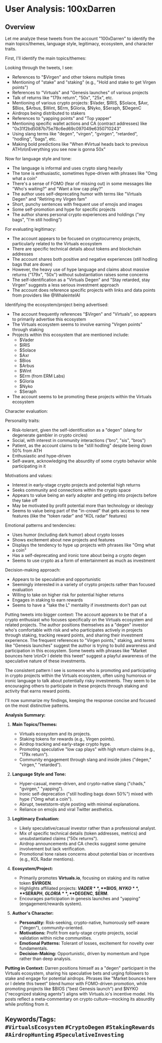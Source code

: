 # User Analysis: 100xDarren

## Overview

<think>
Let me analyze these tweets from the account "100xDarren" to identify the main topics/themes, language style, legitimacy, ecosystem, and character traits.

First, I'll identify the main topics/themes:

Looking through the tweets, I see:
- References to "$Virgen" and other tokens multiple times
- Mentioning of "stake" and "staking" (e.g., "Hold and stake to get Virgen points")
- References to "Virtuals" and "Genesis launches" of various projects
- Talk of returns like "179x return", "50x", "25x", etc.
- Mentioning of various crypto projects: $Vader, $IRIS, $Solace, $Axr, $Bios, $Arbus, $Wint, $Erm, $Gloria, $Nyko, $Seraph, $DegenC
- Airdrops being distributed to stakers
- References to "yapping points" and "Top yapper"
- Mentioning specific wallet actions and CA (contract addresses) like "0x31f2bd5087b75e78c6ed69c097049e6350710243"
- Using slang terms like "degen", "virgen", "gvirgen", "retarded", "hodling", "bags", etc.
- Making bold predictions like "When #Virtual heads back to previous ATH\n\nEverything you see now is gonna 50x"

Now for language style and tone:

- The language is informal and uses crypto slang heavily
- The tone is enthusiastic, sometimes hype-driven with phrases like "Omg what a coin"
- There's a sense of FOMO (fear of missing out) in some messages like "Who's waiting?" and "Want a low cap play?"
- The author uses self-deprecating humor with terms like "Virtuals Degen" and "Retiring my Virgen fam"
- Short, punchy sentences with frequent use of emojis and images
- Some self-promotion and hype for specific projects
- The author shares personal crypto experiences and holdings ("my bags", "I'm still hodling")

For evaluating legitimacy:

- The account appears to be focused on cryptocurrency projects, particularly related to the Virtuals ecosystem
- There are specific technical details about tokens and blockchain addresses
- The account shares both positive and negative experiences (still hodling bags that are down)
- However, the heavy use of hype language and claims about massive returns ("179x", "50x") without substantiation raises some concerns
- The self-identification as a "Virtuals Degen" and "Stay retarded, stay Virgen" suggests a less serious investment approach
- The account does reference specific projects with links and data points from providers like @WhaleintelAI

Identifying the ecosystem/project being advertised:

- The account frequently references "$Virgen" and "Virtuals", so appears to primarily advertise this ecosystem
- The Virtuals ecosystem seems to involve earning "Virgen points" through staking
- Projects within this ecosystem that are mentioned include:
  - $Vader
  - $IRIS
  - $Solace
  - $Axr
  - $Bios
  - $Arbus
  - $Wint
  - $Erm (from ERM Labs)
  - $Gloria
  - $Nyko
  - $Seraph
- The account seems to be promoting these projects within the Virtuals ecosystem

Character evaluation:

Personality traits:
- Risk-tolerant, given the self-identification as a "degen" (slang for degenerate gambler in crypto circles)
- Social, with interest in community interactions ("bro", "sis", "bros")
- Patient, as the account claims to be "still hodling" despite being down 50% from ATH
- Enthusiastic and hype-driven
- Self-aware, acknowledging the absurdity of some crypto behavior while participating in it

Motivations and values:
- Interest in early-stage crypto projects and potential high returns
- Seeks community and connections within the crypto space
- Appears to value being an early adopter and getting into projects before they take off
- May be motivated by profit potential more than technology or ideology
- Seems to value being part of the "in-crowd" that gets access to new features (like the "token radar" and "KOL radar" features)

Emotional patterns and tendencies:
- Uses humor (including dark humor) about crypto losses
- Shows excitement about new projects and features
- Displays the tendency to hype up projects with phrases like "Omg what a coin"
- Has a self-deprecating and ironic tone about being a crypto degen
- Seems to use crypto as a form of entertainment as much as investment

Decision-making approach:
- Appears to be speculative and opportunistic
- Seemingly interested in a variety of crypto projects rather than focused evaluation
- Willing to take on higher risk for potential higher returns
- Engages in staking to earn rewards
- Seems to have a "take the L" mentality if investments don't pan out

Putting tweets into bigger context:
The account appears to be that of a crypto enthusiast who focuses specifically on the Virtuals ecosystem and related projects. The author positions themselves as a "degen" investor who's comfortable with risk and who participates actively in projects through staking, tracking reward points, and sharing their investment experience. The frequent references to "Virgen points," staking, and terms like "Genesis launches" suggest the author is trying to build awareness and participation in this ecosystem. Some tweets with phrases like "Market bounces here \n\nOr I delete this tweet" suggest a playful awareness of the speculative nature of these investments.

The consistent pattern I see is someone who is promoting and participating in crypto projects within the Virtuals ecosystem, often using humorous or ironic language to talk about potentially risky investments. They seem to be encouraging others to participate in these projects through staking and activity that earns reward points.

I'll now summarize my findings, keeping the response concise and focused on the most distinctive patterns.
</think>

**Analysis Summary:**

1. **Main Topics/Themes:**
   - Virtuals ecosystem and its projects.
   - Staking tokens for rewards (e.g., Virgen points).
   - Airdrop tracking and early-stage crypto hype.
   - Promoting speculative "low cap plays" with high return claims (e.g., "179x return").
   - Community engagement through slang and inside jokes ("degen," "virgen," "retarded").

2. **Language Style and Tone:**
   - Hyper-casual, meme-driven, and crypto-native slang ("chads," "gvirgen," "yapping").
   - Ironic self-deprecation ("still hodling bags down 50%") mixed with hype ("Omg what a coin").
   - Abrupt, tweetstorm-style posting with minimal explanations.
   - Reliance on emojis and viral Twitter aesthetics.

3. **Legitimacy Evaluation:**
   - Likely speculative/casual investor rather than a professional analyst.
   - Mix of specific technical details (token addresses, metrics) and unsubstantiated claims ("50x returns").
   - Airdrop announcements and CA checks suggest some genuine involvement but lack verification.
   - Promotional tone raises concerns about potential bias or incentives (e.g., KOL Radar mentions).

4. **Ecosystem/Project:**
   - Primarily promotes **Virtuals.io**, focusing on staking and its native token **$VIRGEN**.
   - Highlights affiliated projects: **$VADER**, **$BIOS**, **$NYKO**, **$SERAPH**, **$GLORIA**, **$DEGENC**, **$ERM**.
   - Encourages participation in genesis launches and "yapping" (engagement/rewards system).

5. **Author's Character:**
   - **Personality:** Risk-seeking, crypto-native, humorously self-aware ("degen"), community-oriented.
   - **Motivations:** Profit from early-stage crypto projects, social validation within niche communities.
   - **Emotional Patterns:** Tolerant of losses, excitement for novelty over fundamentals.
   - **Decision-Making:** Opportunistic, driven by momentum and hype rather than deep analysis.

**Putting in Context:**
Darren positions himself as a "degen" participant in the Virtuals ecosystem, sharing his speculative bets and urging followers to stake and engage for potential airdrops. Phrases like "Market bounces here or I delete this tweet" blend humor with FOMO-driven promotion, while promoting projects like $BIOS ("best Genesis launch") and $NYKO ("recognized staking agents") aligns with Virtuals.io's incentive model. His posts reflect a meta-commentary on crypto culture—mocking its absurdity while profiting from it.

**Keywords/Tags:**  
`#VirtualsEcosystem` `#CryptoDegen` `#StakingRewards` `#AirdropHunting` `#SpeculativeInvesting`
---
